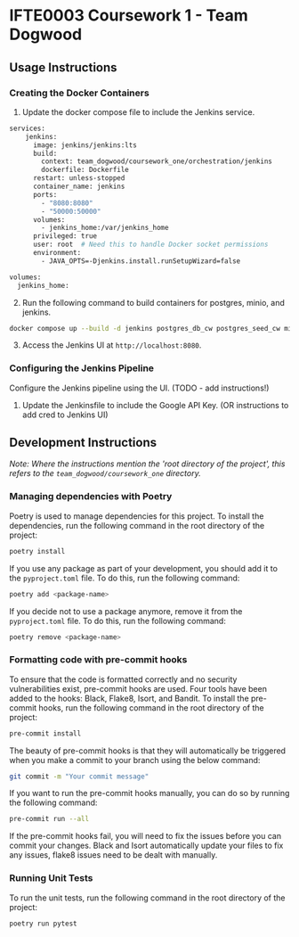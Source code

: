 # IFTE0003 Coursework 1 - Team Dogwood

## Usage Instructions

### Creating the Docker Containers
1. Update the docker compose file to include the Jenkins service.
```bash
services:
    jenkins:
      image: jenkins/jenkins:lts
      build:
        context: team_dogwood/coursework_one/orchestration/jenkins
        dockerfile: Dockerfile
      restart: unless-stopped
      container_name: jenkins
      ports:
        - "8080:8080"
        - "50000:50000"
      volumes:
        - jenkins_home:/var/jenkins_home
      privileged: true
      user: root  # Need this to handle Docker socket permissions
      environment:
        - JAVA_OPTS=-Djenkins.install.runSetupWizard=false

volumes:
  jenkins_home:
```
2. Run the following command to build containers for postgres, minio, and jenkins.
```bash
docker compose up --build -d jenkins postgres_db_cw postgres_seed_cw miniocw minio_client_cw
```
3. Access the Jenkins UI at `http://localhost:8080`.

### Configuring the Jenkins Pipeline
Configure the Jenkins pipeline using the UI. (TODO - add instructions!)
1. Update the Jenkinsfile to include the Google API Key. (OR instructions to add cred to Jenkins UI)

## Development Instructions
*Note: Where the instructions mention the 'root directory of the project', this refers to the `team_dogwood/coursework_one` directory.*

### Managing dependencies with Poetry
Poetry is used to manage dependencies for this project. To install the dependencies, run the following command in the root directory of the project:
```bash
poetry install
```

If you use any package as part of your development, you should add it to the `pyproject.toml` file. To do this, run the following command:
```bash
poetry add <package-name>
```

If you decide not to use a package anymore, remove it from the `pyproject.toml` file. To do this, run the following command:
```bash
poetry remove <package-name>
```

### Formatting code with pre-commit hooks
To ensure that the code is formatted correctly and no security vulnerabilities exist, pre-commit hooks are used. Four tools have been added to the hooks: Black, Flake8, Isort, and Bandit. To install the pre-commit hooks, run the following command in the root directory of the project:
```bash
pre-commit install
```

The beauty of pre-commit hooks is that they will automatically be triggered when you make a commit to your branch using the below command:
```bash
git commit -m "Your commit message"
```

If you want to run the pre-commit hooks manually, you can do so by running the following command:
```bash
pre-commit run --all
```

If the pre-commit hooks fail, you will need to fix the issues before you can commit your changes. Black and Isort automatically update your files to fix any issues, flake8 issues need to be dealt with manually.

### Running Unit Tests
To run the unit tests, run the following command in the root directory of the project:
```bash
poetry run pytest
```
